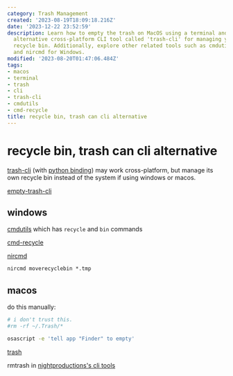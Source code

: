 ```yaml
---
category: Trash Management
created: '2023-08-19T18:09:18.216Z'
date: '2023-12-22 23:52:59'
description: Learn how to empty the trash on MacOS using a terminal and discover an
  alternative cross-platform CLI tool called 'trash-cli' for managing your personal
  recycle bin. Additionally, explore other related tools such as cmdutils, cmd-recycle,
  and nircmd for Windows.
modified: '2023-08-20T01:47:06.484Z'
tags:
- macos
- terminal
- trash
- cli
- trash-cli
- cmdutils
- cmd-recycle
title: recycle bin, trash can cli alternative
---
```


# recycle bin, trash can cli alternative

[trash-cli](https://github.com/sindresorhus/trash) (with [python binding](https://github.com/sindresorhus/trash-cli)) may work cross-platform, but manage its own recycle bin instead of the system if using windows or macos.

[empty-trash-cli](https://github.com/sindresorhus/empty-trash-cli)

## windows

[cmdutils](http://www.maddogsw.com/cmdutils/) which has `recycle` and `bin` commands

[cmd-recycle](https://github.com/kizzx2/cmd-recycle/)

[nircmd](http://www.nirsoft.net/utils/nircmd.html)

```cmd
nircmd moverecyclebin *.tmp
```

## macos

do this manually:

```bash
# i don't trust this.
#rm -rf ~/.Trash/*

osascript -e 'tell app "Finder" to empty' 
```

[trash](https://hasseg.org/trash/)

rmtrash in [nightproductions's cli tools](http://www.nightproductions.net/cli.htm)
